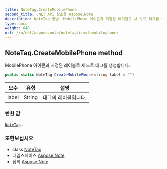 ```yaml
---
title: NoteTag.CreateMobilePhone
second_title: .NET API 참조용 Aspose.Note
description: NoteTag 방법. MobilePhone 아이콘과 지정된 레이블로 새 노트 태그를 생성합니다.
type: docs
weight: 640
url: /ko/net/aspose.note/notetag/createmobilephone/
---
```

## NoteTag.CreateMobilePhone method

MobilePhone 아이콘과 지정된 레이블로 새 노트 태그를 생성합니다.

```csharp
public static NoteTag CreateMobilePhone(string label = "")
```

| 모수 | 유형 | 설명 |
| --- | --- | --- |
| label | String | 태그의 레이블입니다. |

### 반환 값

[`NoteTag`](../) .

### 또한보십시오

* class [NoteTag](../)
* 네임스페이스 [Aspose.Note](../../notetag/)
* 집회 [Aspose.Note](../../../)


